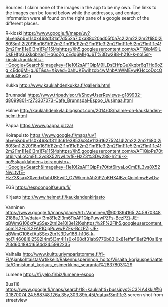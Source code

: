 Sources:
I claim none of the images in the app to be my own. The links to the images can be found below
while the addresses, and contact information were all found on the right pane of a google
search of the different places.

R-kioski
https://www.google.fi/maps/uv?hl=en&pb=!1s0x468df31af7d552a7:0xa88c20ad05f0a7c2!2m22!2m2!1i80!2i80!3m1!2i20!16m16!1b1!2m2!1m1!1e1!2m2!1m1!1e3!2m2!1m1!1e5!2m2!1m1!1e4!2m2!1m1!1e6!3m1!7e115!4shttps://lh5.googleusercontent.com/p/AF1QipM9iLDsEHfpGuXkqbr6qTHq6oZg_cEdg6MHgJ6T%3Dw288-h216-k-no!5sr-kioski+kauklahti+-+Google+Search&imagekey=!1e10!2sAF1QipM9iLDsEHfpGuXkqbr6qTHq6oZg_cEdg6MHgJ6T&sa=X&ved=0ahUKEwihzob4wMnbAhWMEywKHccoDccQoioIpQEwCg

Kukka
http://www.kauklahdenkukka.fi/galleria.html

Brunnsdal
https://www.tripadvisor.fi/ShowUserReviews-g189932-d8099801-r273307073-Cafe_Brunnsdal-Espoo_Uusimaa.html

Halme
http://kauklahdenkyla.blogspot.com/2014/08/halme-on-kauklahden-helmi.html

Pappa
https://www.pappa.pizza/

Koirapuisto
https://www.google.fi/maps/uv?hl=en&pb=!1s0x468df3113c61e385:0x34e1136162752414!2m22!2m2!1i80!2i80!3m1!2i20!16m16!1b1!2m2!1m1!1e1!2m2!1m1!1e3!2m2!1m1!1e5!2m2!1m1!1e4!2m2!1m1!1e6!3m1!7e115!4shttps://lh5.googleusercontent.com/p/AF1QipPs70tbt6lryaLoCmEfL3vs8X52NwLtvfE-HzZ3%3Dw288-h216-k-no!5skauklahden+koirapuisto+-+Google+Search&imagekey=!1e10!2sAF1QipPs70tbt6lryaLoCmEfL3vs8X52NwLtvfE-HzZ3&sa=X&ved=0ahUKEwiD_O7WkcnbAhXiPZoKHX4lBzcQoioImwEwDw

EGS
https://espoongolfseura.fi/

Kirjasto
http://www.helmet.fi/kauklahdenkirjasto

Vanninen
https://www.google.fi/maps/place/Art+Vanninen/@60.1894165,24.5970348,2188a,13.1y/data=!3m8!1e2!3m6!1sAF1QipPuwwPZFs-BczPZj-JE-qBWmG106xfAuSSex2tn!2e10!3e12!6shttps:%2F%2Flh5.googleusercontent.com%2Fp%2FAF1QipPuwwPZFs-BczPZj-JE-qBWmG106xfAuSSex2tn%3Dw188-h106-k-no!7i4608!8i2592!4m5!3m4!1s0x468df31ab9776b83:0x81effaf18ef2ff0a!8m2!3d60.1894165!4d24.5992235

Valhalla
http://www.kulttuuriymparistomme.fi/fi-FI/Ajankohtaista/Artikkelit/Rakennusperinnon_hoito/Viisaita_korjausperiaatteita/Onnistunut_korjaus_esimerkkina_seurantal%2837803%29

Lumene
https://fi.yelp.fi/biz/lumene-espoo

Bus118
https://www.google.fi/maps/search/18+kauklahti+bussipys%C3%A4kki/@60.1870074,24.588748,126a,35y,303.89h,45t/data=!3m1!1e3
screen shot from streetview
